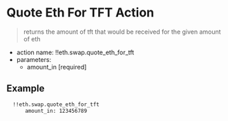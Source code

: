 # Quote Eth For TFT Action

> returns the amount of tft that would be received for the given amount of eth

- action name: !!eth.swap.quote_eth_for_tft
- parameters:
  - amount_in [required]

## Example

```md
  !!eth.swap.quote_eth_for_tft
      amount_in: 123456789
```
